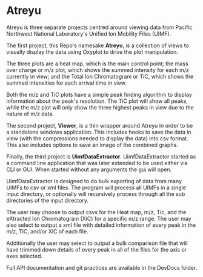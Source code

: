 Atreyu
==========

Atreyu is three separate projects centred around viewing data from Pacific Northwest National Laboratory's Unified Ion Mobility Files (UIMF).

The first project, this Repo's namesake **Atreyu**, is a collection of views to visually display the data using Oxyplot to drive the plot manipulation.

  The three plots are a heat map, which is the main control point; the mass over charge or m/z plot, which shows the summed intensity for each m/z currently in view; and the Total Ion Chromatogram or TiC, which shows the summed intensities for each arrival time in view.

  Both the m/z and TiC plots have a simple peak finding algorithm to display information about the peak's resolution.  The TiC plot will show all peaks, while the m/z plot will only show the three highest peaks in view due to the nature of m/z data.

  The second project, **Viewer**, is a thin wrapper around Atreyu in order to be a standalone windows application.  This includes hooks to save the data in view (with the compressions needed to display the data) into csv format.  This also includes options to save an image of the combined graphs.

Finally, the third project is **UimfDataExtractor**.  UimfDataExtractor started as a command line application that was later extended to be used either via CLI or GUI.  When started without any arguments the gui will open.

UimfDataExtractor is designed to do bulk exporting of data from many UIMFs to csv or xml files.  The program will process all UIMFs in a single input directory, or optionally will recursively process through all the sub directories of the input directory.

The user may choose to output csvs for the Heat map, m/z, Tic, and the eXtracted Ion Chromatogram (XiC) for a specific m/z range.  The user may also select to output a xml file with detailed information of every peak in the m/z, TiC, and/or XiC of each file.  

Additionally the user may select to output a bulk comparison file that will have trimmed down details of every peak in all of the files for the axis or axes selected.

Full API documentation and git practices are available in the DevDocs folder.
